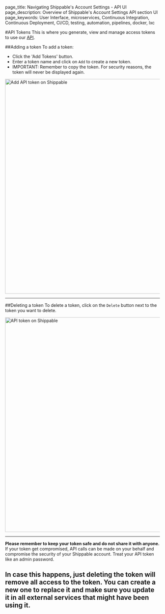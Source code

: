 page_title: Navigating Shippable's Account Settings - API UI
page_description: Overview of Shippable's Account Settings API section UI
page_keywords: User Interface, microservices, Continuous Integration, Continuous 
Deployment, CI/CD, testing, automation, pipelines, docker, lxc

#API Tokens
This is where you generate, view and manage access tokens to use our [API](/api/api/).

##Adding a token
To add a token:

- Click the 'Add Tokens' button.
- Enter a token name and click on `Add` to create a new token.
- IMPORTANT: Remember to copy the token. For security reasons, the token will never 
be displayed again.

<img src="../../images/accountSettings/tokenAdd.png" alt="Add API token on Shippable" 
style="width:700px;"/>

---

##Deleting a token
To delete a token, click on the `Delete` button next to the token you want to delete.

<img src="../../images/accountSettings/tokenDelete.png" alt="API token on Shippable" 
style="width:700px;"/>

---

**Please remember to keep your token safe and do not share it with anyone.** If 
your token get compromised, API calls can be made on your behalf and compromise 
the security of your Shippable account. Treat your API token like an admin password.


In case this happens, just deleting the token will remove all access to the token. 
You can create a new one to replace it and make sure you update it in all external 
services that might have been using it.
---
